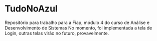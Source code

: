 # TudoNoAzul

Repositório para trabalho para a Fiap, módulo 4 do curso de Análise e Desenvolvimento de Sistemas
No momento, foi implementada a tela de Login, outras telas virão no futuro, provavelmente.

